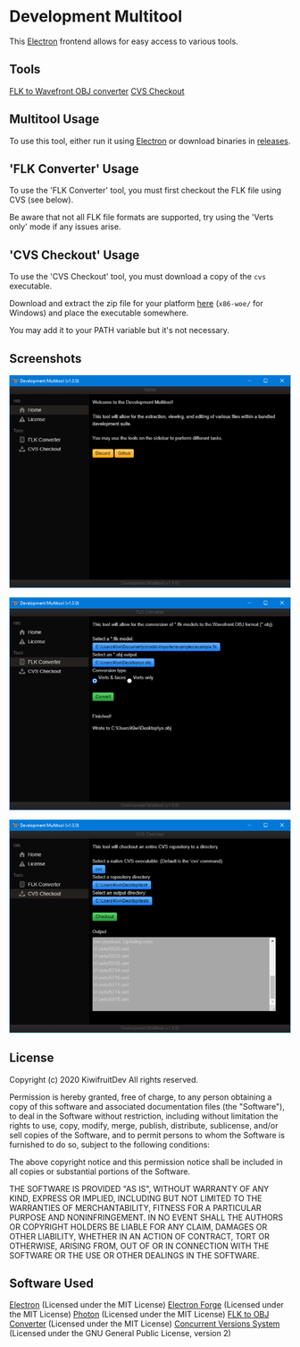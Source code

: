 # Development Multitool

This [Electron](https://www.electronjs.org/) frontend allows for easy access to various tools.

## Tools

[FLK to Wavefront OBJ converter](https://github.com/TeamPopplio/flk-to-obj-converter)
[CVS Checkout](http://savannah.nongnu.org/projects/cvs)

## Multitool Usage

To use this tool, either run it using [Electron](https://www.electronjs.org/) or download binaries in [releases](https://github.com/TeamPopplio/development-multitool/releases/).

## 'FLK Converter' Usage

To use the 'FLK Converter' tool, you must first checkout the FLK file using CVS (see below).

Be aware that not all FLK file formats are supported, try using the 'Verts only' mode if any issues arise.

## 'CVS Checkout' Usage

To use the 'CVS Checkout' tool, you must download a copy of the ``cvs`` executable.

Download and extract the zip file for your platform [here](http://download.savannah.gnu.org/releases/cvs/binary/stable/) (``x86-woe/`` for Windows) and place the executable somewhere.

You may add it to your PATH variable but it's not necessary.

## Screenshots

![Home](github-assets/home.png)

![FLK Converter](github-assets/flk.png)

![CVS Checkout](github-assets/cvs.png)

## License

Copyright (c) 2020 KiwifruitDev
All rights reserved.

Permission is hereby granted, free of charge, to any person obtaining a copy
of this software and associated documentation files (the "Software"), to deal
in the Software without restriction, including without limitation the rights
to use, copy, modify, merge, publish, distribute, sublicense, and/or sell
copies of the Software, and to permit persons to whom the Software is
furnished to do so, subject to the following conditions:

The above copyright notice and this permission notice shall be included in
all copies or substantial portions of the Software.

THE SOFTWARE IS PROVIDED "AS IS", WITHOUT WARRANTY OF ANY KIND, EXPRESS OR
IMPLIED, INCLUDING BUT NOT LIMITED TO THE WARRANTIES OF MERCHANTABILITY,
FITNESS FOR A PARTICULAR PURPOSE AND NONINFRINGEMENT. IN NO EVENT SHALL THE
AUTHORS OR COPYRIGHT HOLDERS BE LIABLE FOR ANY CLAIM, DAMAGES OR OTHER
LIABILITY, WHETHER IN AN ACTION OF CONTRACT, TORT OR OTHERWISE, ARISING FROM,
OUT OF OR IN CONNECTION WITH THE SOFTWARE OR THE USE OR OTHER DEALINGS IN
THE SOFTWARE.

## Software Used

[Electron](https://www.electronjs.org/) (Licensed under the MIT License)
[Electron Forge](https://www.electronforge.io/) (Licensed under the MIT License)
[Photon](http://photonkit.com/) (Licensed under the MIT License)
[FLK to OBJ Converter](https://github.com/TeamPopplio/flk-to-obj-converter) (Licensed under the MIT License)
[Concurrent Versions System](http://savannah.nongnu.org/projects/cvs) (Licensed under the GNU General Public License, version 2)
